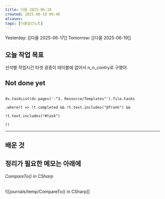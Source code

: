 ```yaml
---
title: 다울 2025-06-18
created: 2025-06-18 09:46
aliases: 
tags: [다울일간노트]
---
```


Yesterday: [[다울 2025-06-17]] 
Tomorrow: [[다울 2025-06-19]] 


## 오늘 작업 목표

선석별 작업시간
타겟 광종이 테이블에 없어서
n_n_contry로 구했어.





## Not done yet

```dataviewjs

dv.taskList(dv.pages('-"3. Resource/Templates"').file.tasks

.where(t => !t.completed && !t.text.includes("@frank") &&

!t.text.includes("#task")

))

```

---

## 배운 것



## 정리가 필요한 메모는 아래에

###### CompareTo() in CSharp
![[journals/temp/CompareTo() in CSharp]]